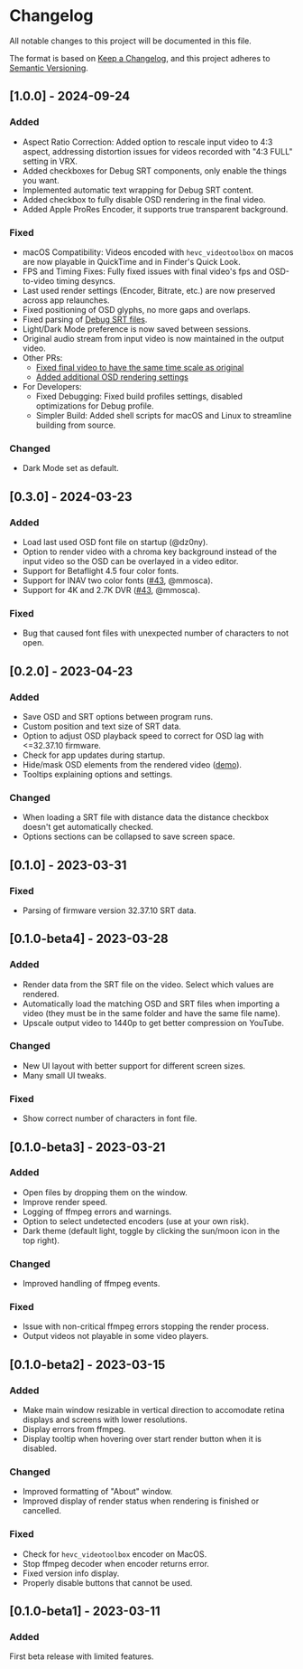 # Changelog

All notable changes to this project will be documented in this file.

The format is based on [Keep a Changelog](https://keepachangelog.com/en/1.0.0/), and this project adheres to [Semantic Versioning](https://semver.org/spec/v2.0.0.html).

## [1.0.0] - 2024-09-24

### Added
* Aspect Ratio Correction: Added option to rescale input video to 4:3 aspect, addressing distortion issues for videos recorded with "4:3 FULL" setting in VRX.
* Added checkboxes for Debug SRT components, only enable the things you want.
* Implemented automatic text wrapping for Debug SRT content.
* Added checkbox to fully disable OSD rendering in the final video.
* Added Apple ProRes Encoder, it supports true transparent background.

### Fixed
* macOS Compatibility: Videos encoded with `hevc_videotoolbox` on macos are now playable in QuickTime and in Finder's Quick Look.
* FPS and Timing Fixes: Fully fixed issues with final video's fps and OSD-to-video timing desyncs.
* Last used render settings (Encoder, Bitrate, etc.) are now preserved across app relaunches.
* Fixed positioning of OSD glyphs, no more gaps and overlaps.
* Fixed parsing of [Debug SRT files](https://walksnail.wiki/en/Debug).
* Light/Dark Mode preference is now saved between sessions.
* Original audio stream from input video is now maintained in the output video.
* Other PRs:
  * [Fixed final video to have the same time scale as original](https://github.com/avsaase/walksnail-osd-tool/pull/47)
  * [Added additional OSD rendering settings](https://github.com/avsaase/walksnail-osd-tool/pull/46)
* For Developers:
  * Fixed Debugging: Fixed build profiles settings, disabled optimizations for Debug profile.
  * Simpler Build: Added shell scripts for macOS and Linux to streamline building from source.

### Changed
* Dark Mode set as default.

## [0.3.0] - 2024-03-23

### Added

- Load last used OSD font file on startup (@dz0ny).
- Option to render video with a chroma key background instead of the input video so the OSD can be overlayed in a video editor.
- Support for Betaflight 4.5 four color fonts.
- Support for INAV two color fonts ([#43](https://github.com/avsaase/walksnail-osd-tool/pull/43), @mmosca).
- Support for 4K and 2.7K DVR ([#43](https://github.com/avsaase/walksnail-osd-tool/pull/43), @mmosca).

### Fixed

- Bug that caused font files with unexpected number of characters to not open.

## [0.2.0] - 2023-04-23

### Added

- Save OSD and SRT options between program runs.
- Custom position and text size of SRT data.
- Option to adjust OSD playback speed to correct for OSD lag with <=32.37.10 firmware.
- Check for app updates during startup.
- Hide/mask OSD elements from the rendered video ([demo](https://i.imgur.com/u8xi2tX.mp4)).
- Tooltips explaining options and settings.

### Changed

- When loading a SRT file with distance data the distance checkbox doesn't get automatically checked.
- Options sections can be collapsed to save screen space.

## [0.1.0] - 2023-03-31

### Fixed

- Parsing of firmware version 32.37.10 SRT data.

## [0.1.0-beta4] - 2023-03-28

### Added

- Render data from the SRT file on the video. Select which values are rendered.
- Automatically load the matching OSD and SRT files when importing a video (they must be in the same folder and have the same file name).
- Upscale output video to 1440p to get better compression on YouTube.

### Changed

- New UI layout with better support for different screen sizes.
- Many small UI tweaks.

### Fixed

- Show correct number of characters in font file.

## [0.1.0-beta3] - 2023-03-21

### Added

- Open files by dropping them on the window.
- Improve render speed.
- Logging of ffmpeg errors and warnings.
- Option to select undetected encoders (use at your own risk).
- Dark theme (default light, toggle by clicking the sun/moon icon in the top right).

### Changed

- Improved handling of ffmpeg events.

### Fixed

- Issue with non-critical ffmpeg errors stopping the render process.
- Output videos not playable in some video players.

## [0.1.0-beta2] - 2023-03-15

### Added

- Make main window resizable in vertical direction to accomodate retina displays and screens with lower resolutions.
- Display errors from ffmpeg.
- Display tooltip when hovering over start render button when it is disabled.

### Changed

- Improved formatting of "About" window.
- Improved display of render status when rendering is finished or cancelled.

### Fixed

- Check for `hevc_videotoolbox` encoder on MacOS.
- Stop ffmpeg decoder when encoder returns error.
- Fixed version info display.
- Properly disable buttons that cannot be used.

## [0.1.0-beta1] - 2023-03-11

### Added

First beta release with limited features.

